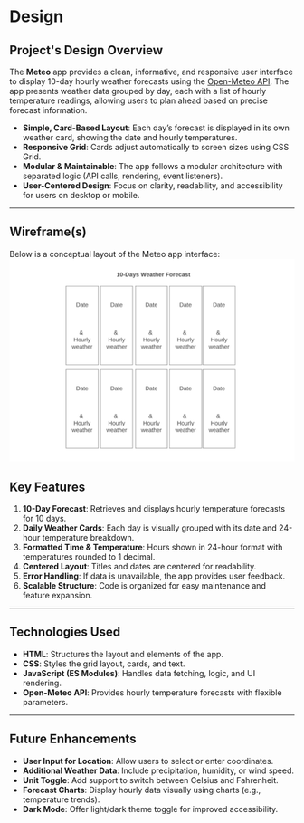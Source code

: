 # Design

## Project's Design Overview

The **Meteo** app provides a clean, informative, and responsive user interface to display 10-day hourly weather forecasts using the [Open-Meteo API](https://open-meteo.com/). The app presents weather data grouped by day, each with a list of hourly temperature readings, allowing users to plan ahead based on precise forecast information.

- **Simple, Card-Based Layout**: Each day’s forecast is displayed in its own weather card, showing the date and hourly temperatures.
- **Responsive Grid**: Cards adjust automatically to screen sizes using CSS Grid.
- **Modular & Maintainable**: The app follows a modular architecture with separated logic (API calls, rendering, event listeners).
- **User-Centered Design**: Focus on clarity, readability, and accessibility for users on desktop or mobile.

---

## Wireframe(s)

Below is a conceptual layout of the Meteo app interface:
![Meteo](./wireframe.png)


##  Key Features

1. **10-Day Forecast**: Retrieves and displays hourly temperature forecasts for 10 days.
2. **Daily Weather Cards**: Each day is visually grouped with its date and 24-hour temperature breakdown.
3. **Formatted Time & Temperature**: Hours shown in 24-hour format with temperatures rounded to 1 decimal.
4. **Centered Layout**: Titles and dates are centered for readability.
5. **Error Handling**: If data is unavailable, the app provides user feedback.
6. **Scalable Structure**: Code is organized for easy maintenance and feature expansion.

---

## Technologies Used

- **HTML**: Structures the layout and elements of the app.
- **CSS**: Styles the grid layout, cards, and text.
- **JavaScript (ES Modules)**: Handles data fetching, logic, and UI rendering.
- **Open-Meteo API**: Provides hourly temperature forecasts with flexible parameters.

---

##  Future Enhancements

- **User Input for Location**: Allow users to select or enter coordinates.
- **Additional Weather Data**: Include precipitation, humidity, or wind speed.
- **Unit Toggle**: Add support to switch between Celsius and Fahrenheit.
- **Forecast Charts**: Display hourly data visually using charts (e.g., temperature trends).
- **Dark Mode**: Offer light/dark theme toggle for improved accessibility.